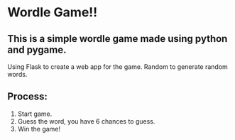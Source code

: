 # Wordle Game!!
## This is a simple wordle game made using python and pygame.
Using Flask to create a web app for the game.
Random to generate random words.

## Process:
1. Start game.
2. Guess the word, you have 6 chances to guess.
3. Win the game!